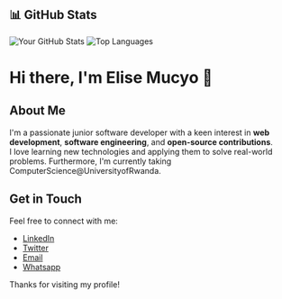 ## 📊 GitHub Stats

![Your GitHub Stats](https://github-readme-stats.vercel.app/api?username=mucyoelise&show_icons=true&theme=radical)
![Top Languages](https://github-readme-stats.vercel.app/api/top-langs/?username=mucyoelise&layout=compact&theme=radical)
 
# Hi there, I'm Elise Mucyo 👋

## About Me

I'm a passionate junior software developer with a keen interest in **web development**, **software engineering**, and **open-source contributions**.  
I love learning new technologies and applying them to solve real-world problems. Furthermore, I'm currently taking ComputerScience@UniversityofRwanda.

## Get in Touch

Feel free to connect with me:
- [LinkedIn](https://www.linkedin.com/in/elise-mucyo/)
- [Twitter](https://x.com/elisemucyo)
- [Email](mailto:elisemcyo@gmail.com)
- [Whatsapp](https://wa.me/250790467044)

Thanks for visiting my profile!
<!---
mucyoelise/mucyoelise is a ✨ special ✨ repository because its `README.md` (this file) appears on your GitHub profile.
You can click the Preview link to take a look at your changes.
--->
